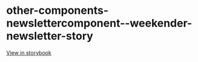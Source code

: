 # other-components-newslettercomponent--weekender-newsletter-story

[View in storybook](https://raw.githack.com/Independent-Digital-News-and-Media-Ltd/standard-pwamp-sb/PR-647-sb/index.html?path=/story/other-components-newslettercomponent--weekender-newsletter-story)